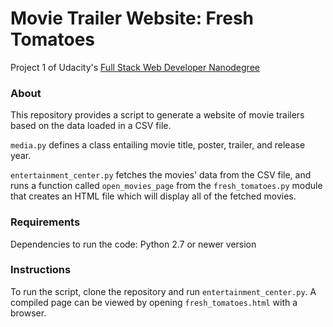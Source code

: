 # Movie Trailer Website: Fresh Tomatoes

Project 1 of Udacity's [Full Stack Web Developer Nanodegree](https://www.udacity.com/course/full-stack-web-developer-nanodegree--nd004)

### About

This repository provides a script to generate a website of movie trailers based on the data loaded in a CSV file.

`media.py` defines a class entailing movie title, poster, trailer, and release year. 

`entertainment_center.py` fetches the movies' data from the CSV file, and runs a function called `open_movies_page` from the `fresh_tomatoes.py` module that creates an HTML file which will display all of the fetched movies.

### Requirements

Dependencies to run the code: Python 2.7 or newer version

### Instructions

To run the script, clone the repository and run `entertainment_center.py`. A compiled page can be viewed by opening `fresh_tomatoes.html` with a browser.